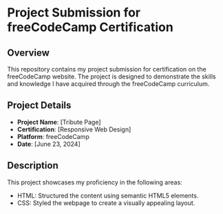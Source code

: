 # Project Submission for freeCodeCamp Certification

## Overview

This repository contains my project submission for certification on the freeCodeCamp website.
The project is designed to demonstrate the skills and knowledge I have acquired through the freeCodeCamp curriculum.

## Project Details

- **Project Name**: [Tribute Page]
- **Certification**: [Responsive Web Design]
- **Platform**: freeCodeCamp
- **Date**: [June 23, 2024]


## Description

This project showcases my proficiency in the following areas:

- HTML: Structured the content using semantic HTML5 elements.
- CSS: Styled the webpage to create a visually appealing layout.

